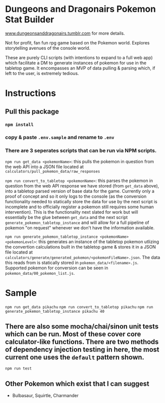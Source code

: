 # Dungeons and Dragonairs Pokemon Stat Builder
www.dungeonsanddragonairs.tumblr.com for more details.

Not for profit, fan fun rpg game based on the Pokemon world. Explores storytelling avenues of the console world.

These are purely CLI scripts (with intentions to expand to a full web app) which facilitate a DM to generate instances of pokemon for use in the tabletop game. It encompasses an MVP of data pulling & parsing which, if left to the user, is extremely tedious.

# Instructions
## Pull this package
### `npm install`
### copy & paste `.env.sample` and rename to `.env`
### There are 3 seperates scripts that can be run via NPM scripts.
`npm run get_data <pokemonName>`: this pulls the pokemon in question from the web API into a JSON file located at `calculators/pull_pokemon_data/raw_responses`

`npm run convert_to_tabletop <pokemonName>`: this parses the pokemon in question from the web API response we have stored (from `get_data` above), into a tabletop parsed version of base data for the game. Currently only a proof of concept and so it only logs to the console (as the conversion functionality needed to statically store the data for use by the next script is incomplete and to officially register a pokemon still requires some human intervention). This is the functionality next slated for work but will essentially be the glue between `get_data` and the next script `generate_pokemon_tabletop_instance` and will allow for a full pipeline of pokemon "on request"
whenever we don't have the information available.

`npm run generate_pokemon_tabletop_instance <pokemonName> <pokemonLevel>`: this generates an instance of the tabletop pokemon utlizing the convertion calculations built in the tabletop game & stores it in a JSON file located at `calculators/generate/generated_pokemon/<pokemonFileName>.json`. The data this reads from is statically stored in `pokemon_data/<filename>.js`. Supported pokemon for conversion
can be seen in `pokemon_data/00_pokemon_list.js`.

# Sample
`npm run get_data pikachu`
`npm run convert_to_tabletop pikachu`
`npm run generate_pokemon_tabletop_instance pikachu 40`

## There are also some mocha/chai/sinon unit tests which can be run. Most of these cover core calculator-like functions. There are two methods of dependency injection testing in here, the most current one uses the `default` pattern shown.
`npm run test`

## Other Pokemon which exist that I can suggest
- Bulbasaur, Squirtle, Charmander